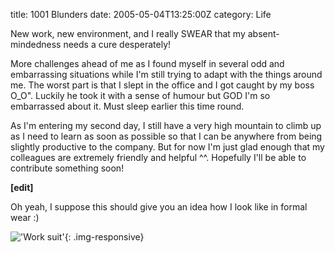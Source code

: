 title: 1001 Blunders
date: 2005-05-04T13:25:00Z
category: Life

New work, new environment, and I really SWEAR that my absent-mindedness needs a cure desperately!

More challenges ahead of me as I found myself in several odd and embarrassing situations while I'm still trying to adapt with the things around me. The worst part is that I slept in the office and I got caught by my boss O\_O". Luckily he took it with a sense of humour but GOD I'm so embarrassed about it. Must sleep earlier this time round.

As I'm entering my second day, I still have a very high mountain to climb up as I need to learn as soon as possible so that I can be anywhere from being slightly productive to the company. But for now I'm just glad enough that my colleagues are extremely friendly and helpful ^^. Hopefully I'll be able to contribute something soon!

**[edit]**

Oh yeah, I suppose this should give you an idea how I look like in formal wear :)

!['Work suit'](http://img.photobucket.com/albums/v95/seh_hui/photo/felixofficewear1.jpg){: .img-responsive}
